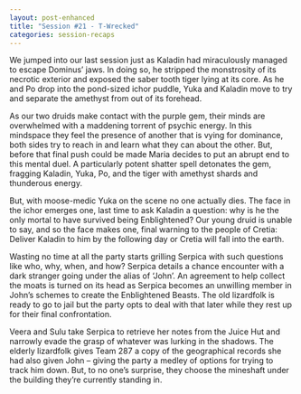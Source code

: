 ```yaml
---
layout: post-enhanced
title: "Session #21 - T-Wrecked"
categories: session-recaps
---
```


We jumped into our last session just as Kaladin had miraculously managed to escape Dominus’ jaws. In doing so, he stripped the monstrosity of its necrotic exterior and exposed the saber tooth tiger lying at its core. As he and Po drop into the pond-sized ichor puddle, Yuka and Kaladin move to try and separate the amethyst from out of its forehead.

As our two druids make contact with the purple gem, their minds are overwhelmed with a maddening torrent of psychic energy. In this mindspace they feel the presence of another that is vying for dominance, both sides try to reach in and learn what they can about the other. But, before that final push could be made Maria decides to put an abrupt end to this mental duel. A particularly potent shatter spell detonates the gem, fragging Kaladin, Yuka, Po, and the tiger with amethyst shards and thunderous energy.

But, with moose-medic Yuka on the scene no one actually dies. The face in the ichor emerges one, last time to ask Kaladin a question: why is he the only mortal to have survived being Enblightened? Our young druid is unable to say, and so the face makes one, final warning to the people of Cretia: Deliver Kaladin to him by the following day or Cretia will fall into the earth.

Wasting no time at all the party starts grilling Serpica with such questions like who, why, when, and how? Serpica details a chance encounter with a dark stranger going under the alias of ‘John’. An agreement to help collect the moats is turned on its head as Serpica becomes an unwilling member in John’s schemes to create the Enblightened Beasts. The old lizardfolk is ready to go to jail but the party opts to deal with that later while they rest up for their final confrontation.

Veera and Sulu take Serpica to retrieve her notes from the Juice Hut and narrowly evade the grasp of whatever was lurking in the shadows. The elderly lizardfolk gives Team 287 a copy of the geographical records she had also given John – giving the party a medley of options for trying to track him down. But, to no one’s surprise, they choose the mineshaft under the building they’re currently standing in.
